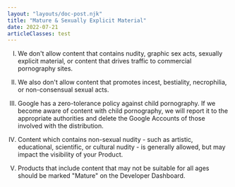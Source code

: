 ```yaml
---
layout: "layouts/doc-post.njk"
title: "Mature & Sexually Explicit Material"
date: 2022-07-21
articleClasses: test
---
```


<!-- Atypical formatting is necessary to enable markdown formatting for LI contents -->
<ol type="I">
<li>

We don't allow content that contains nudity, graphic sex acts, sexually explicit material, or
content that drives traffic to commercial pornography sites.

</li>
<li>

We also don't allow content that promotes incest, bestiality, necrophilia, or non-consensual sexual
acts.

</li>
<li>

Google has a zero-tolerance policy against child pornography. If we become aware of content with
child pornography, we will report it to the appropriate authorities and delete the Google Accounts
of those involved with the distribution.

</li>
<li>

Content which contains non-sexual nudity - such as artistic, educational, scientific, or cultural
nudity - is generally allowed, but may impact the visibility of your Product.

</li>
<li>

Products that include content that may not be suitable for all ages should be marked "Mature" on the
Developer Dashboard.

</li>
</ol>
